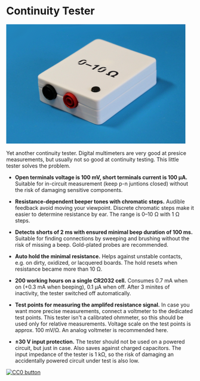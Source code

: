 # Continuity Tester

![](photos/assembled.png)

Yet another continuity tester. Digital multimeters are very good at presice
measurements, but usually not so good at continuity testing. This little
tester solves the problem.

- **Open terminals voltage is 100 mV, short terminals current is 100 μA.**
  Suitable for in-circuit measurement (keep p-n juntions closed) without the
  risk of damaging sensitive components.

- **Resistance-dependent beeper tones with chromatic steps.**
  Audible feedback avoid moving your viewpoint. Discrete chromatic steps make
  it easier to determine resistance by ear. The range is 0–10 Ω with 1 Ω steps.

- **Detects shorts of 2 ms with ensured minimal beep duration of 100 ms.**
  Suitable for finding connections by sweeping and brushing without the risk
  of missing a beep. Gold-plated probes are recommended.

- **Auto hold the minimal resistance.**
  Helps against unstable contacts, e.g. on dirty, oxidized, or lacquered
  boards. The hold resets when resistance became more than 10 Ω.

- **200 working hours on a single CR2032 cell.**
  Consumes 0.7 mA when on (+0.3 mA when beeping), 0.1 μA when off. After 3
  minites of inactivity, the tester switched off automatically.

- **Test points for measuring the amplifed resistance signal.**
  In case you want more precise measurements, connect a voltmeter to the
  dedicated test points. This tester isn't a calibrated ohmmeter, so this
  should be used only for relative measurements. Voltage scale on the test
  points is approx. 100 mV/Ω. An analog voltmeter is recommended here.

- **±30 V input protection.**
  The tester should not be used on a powered circuit, but just in case.
  Also saves against charged capacitors. The input impedance of the tester is
  1 kΩ, so the risk of damaging an accidentally powered circuit under test is
  also low.

[![CC0 button](https://licensebuttons.net/p/zero/1.0/88x31.png)](http://creativecommons.org/publicdomain/zero/1.0/)
